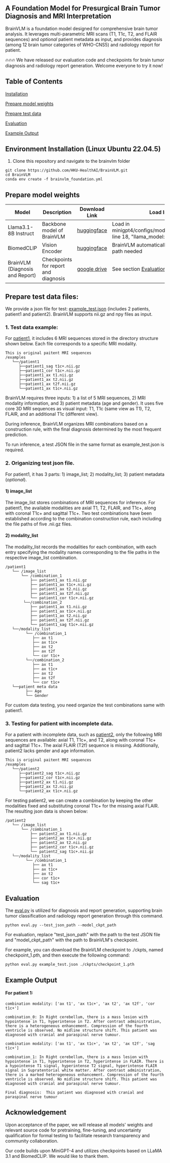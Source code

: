 ## A Foundation Model for Presurgical Brain Tumor Diagnosis and MRI Interpretation
BrainVLM is a foundation model designed for comprehensive brain tumor analysis. It leverages multi-parametric MRI scans (T1, T1c, T2, and FLAIR sequences) and _optional_ patient metadata as input, and provides diagnosis (among 12 brain tumor categories of WHO-CNS5) and radiology report for patient.

🔥🔥🔥 We have released our evaluation code and checkpoints for brain tumor diagnosis and radiology report generation. Welcome everyone to try it now!

## Table of Contents
[Installation](#Installation)

[Prepare model weights](#Prepare_model_weights)

[Prepare test data](#Prepare_test_data)

[Evaluation](#Evaluation)

[Example Output](#Example_Output)

## Environment Installation (Linux Ubuntu 22.04.5)
1. Clone this repository and navigate to the brainvlm folder

~~~~
git clone https://github.com/HKU-HealthAI/BrainVLM.git
cd BrainVLM
conda env create -f brainvlm_foundation.yml
~~~~

## Prepare model weights

| Model                  | Description                          | Download Link                                      | Load Instructions                              |
|------------------------|--------------------------------------|----------------------------------------------------|------------------------------------------------|
| Llama3.1-8B Instruct   | Backbone model of BrainVLM | [huggingface](https://huggingface.co/meta-llama/Llama-3.1-8B-Instruct) | Load in minigpt4/configs/models/minigpt4_vicuna0.yaml: line 18, "llama_model: " |
| BiomedCLIP             | Vision Encoder | [huggingface](https://huggingface.co/microsoft/BiomedCLIP-PubMedBERT_256-vit_base_patch16_224) | BrainVLM automatically loads this checkpoint, no path needed |
| BrainVLM (Diagnosis and Report) | Checkpoints for report and diagnosis | [google drive](https://drive.google.com/file/d/16yiqIvVVOANpI7OoxBKXvx5NPy0c625n/view?usp=drive_link) | See section [Evaluation](#Evaluation)                                       |

## Prepare test data files:

We provide a json file for test: [example_test.json](./example_test.json) (includes 2 patients, patient1 and patient2). BrainVLM supports nii.gz and npy files as input.
### 1. Test data example:
For [patient1](examples/patient1/), it includes 6 MRI sequences stored in the directory structure shown below. Each file corresponds to a specific MRI modality.
```
This is original paitent MRI sequences
/examples
   └──/patient1
      ├──patient1_sag t1c+.nii.gz
      ├──patient1_cor t1c+.nii.gz
      ├──patient1_ax t1.nii.gz
      ├──patient1_ax t2.nii.gz
      ├──patient1_ax t2f.nii.gz
      └──patient1_ax t1c+.nii.gz  
```
BrainVLM requires three inputs: 1) a list of 5 MRI sequences, 2) MRI modality information, and 3) patient metadata (age and gender). It uses five core 3D MRI sequences as visual input: T1, T1c (same view as T1), T2, FLAIR, and an additional T1c (different view). 

During inference, BrainVLM organizes MRI combinations based on a construction rule, with the final diagnosis determined by the most frequent prediction. 

To run inference, a test JSON file in the same format as example_test.json is required.

### 2. Origanizing test json file.
For patient1, it has 3 parts: 1) image_list; 2) modality_list; 3) patient metadata (_optional_).
#### 1) image_list
The image_list stores combinations of MRI sequences for inference. For patient1, the available modalities are axial T1, T2, FLAIR, and T1c+, along with coronal T1c+ and sagittal T1c+. Two test combinations have been established according to the combination construction rule, each including the file paths of five .nii.gz files. 
#### 2) modality_list
The modality_list records the modalities for each combination, with each entry specifying the modality names corresponding to the file paths in the respective image_list combination.


```
/patient1
   └── /image_list
       └── /combination_1
           ├── patient1_ax t1.nii.gz
           ├── patient1_ax t1c+.nii.gz
           ├── patient1_ax t2.nii.gz
           ├── patient1_ax t2f.nii.gz
           └── patient1_cor t1c+.nii.gz
        └──/combination_2
           ├── patient1_ax t1.nii.gz
           ├── patient1_ax t1c+.nii.gz
           ├── patient1_ax t2.nii.gz
           ├── patient1_ax t2f.nii.gz
           └── patient1_sag t1c+.nii.gz
   └──/modality_list
         └── /combination_1
            ├── ax t1
            ├── ax t1c+
            ├── ax t2
            ├── ax t2f
            └── cor t1c+
         └──/combination_2
            ├── ax t1
            ├── ax t1c+
            ├── ax t2
            ├── ax t2f
            └── cor t1c+
   └──patient meta data
         ├── Age
         └── Gender
```
For custom data testing, you need organize the test combinations same with patient1. 

### 3. Testing for patient with incomplete data.
For a patient with incomplete data, such as [patient2](./examples/patient2/), only the following MRI sequences are available: axial T1, T1c+, and T2, along with coronal T1c+ and sagittal T1c+. The axial FLAIR (T2f) sequence is missing. Additionally, patient2 lacks gender and age information.
```
This is original paitent MRI sequences
/examples
   └──/patient2
      ├──patient2_sag t1c+.nii.gz
      ├──patient2_cor t1c+.nii.gz
      ├──patient2_ax t1.nii.gz
      ├──patient2_ax t2.nii.gz
      └──patient2_ax t1c+.nii.gz  
```


For testing patient2, we can create a combination by keeping the other modalities fixed and substituting coronal T1c+ for the missing axial FLAIR. The resulting json data is shown below:
```
/patient2
   └── /image_list
       └── /combination_1
           ├── patient2_ax t1.nii.gz
           ├── patient2_ax t1c+.nii.gz
           ├── patient2_ax t2.nii.gz
           ├── patient2_cor t1c+.nii.gz
           └── patient2_sag t1c+.nii.gz
   └──/modality_list
         └── /combination_1
            ├── ax t1
            ├── ax t1c+
            ├── ax t2
            ├── cor t1c+
            └── sag t1c+

```

## Evaluation

The [eval.py](./eval.py) is utilized for diagnosis and report generation, supporting brain tumor classification and radiology report generation through this command.

```
python eval.py --test_json_path --model_ckpt_path
```
For evaluation, replace "test_json_path" with the path to the test JSON file and "model_ckpt_path" with the path to BrainVLM's checkpoint.

For example, you can download the BrainVLM checkpoint to ./ckpts, named checkpoint_1.pth, and then execute the following command:
```
python eval.py example_test.json ./ckpts/checkpoint_1.pth
```
## Example Output
#### For patient 1:
```
combination modality: ['ax t1', 'ax t1c+', 'ax t2', 'ax t2f', 'cor t1c+']

combination_0: In Right cerebellum, there is a mass lesion with hypointense in T1, hyperintense in T2. After contrast administration, there is a heterogeneous enhancement. Compression of the fourth ventricle is observed. No midline structure shift. This patient was diagnosed with cranial and paraspinal nerve tumour. 
```

```
combination modality: ['ax t1', 'ax t1c+', 'ax t2', 'ax t2f', 'sag t1c+']

combination_1: In Right cerebellum, there is a mass lesion with hypointense in T1, hyperintense in T2, hyperintense in FLAIR. There is a hypointense T1 signal, hyperintense T2 signal, hyperintense FLAIR signal in Supratentorial white matter. After contrast administration, there is a marked heterogeneous enhancement. Compression of the fourth ventricle is observed. No midline structure shift. This patient was diagnosed with cranial and paraspinal nerve tumour. 
```

```
Final diagnosis:  This patient was diagnosed with cranial and paraspinal nerve tumour
```


## Acknowledgement
Upon acceptance of the paper, we will release all models' weights and relevant source code for pretraining, fine-tuning, and uncertainty qualification for formal testing to facilitate research transparency and community collaboration.

Our code builds upon MiniGPT-4 and utilizes checkpoints based on LLaMA 3.1 and BiomedCLIP. We would like to thank them.

